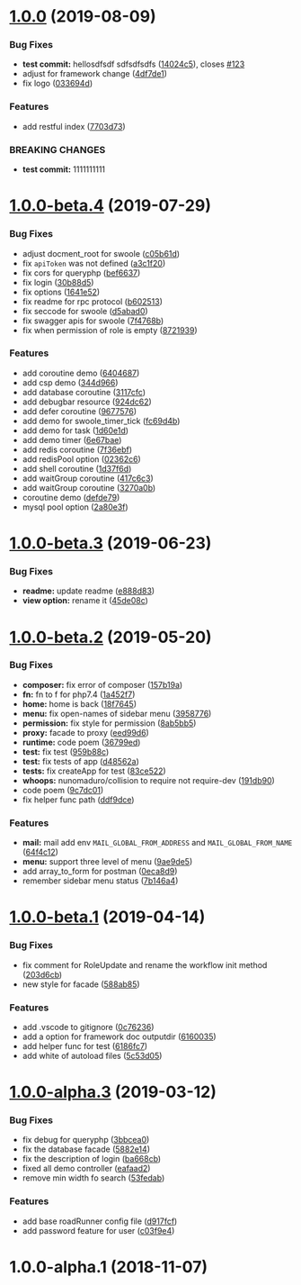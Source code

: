 # [1.0.0](https://github.com/hunzhiwange/queryphp/compare/v1.0.0-beta.4...v1.0.0) (2019-08-09)


### Bug Fixes

* **test commit:** hellosdfsdf sdfsdfsdfs ([14024c5](https://github.com/hunzhiwange/queryphp/commit/14024c5)), closes [#123](https://github.com/hunzhiwange/queryphp/issues/123)
* adjust for framework change ([4df7de1](https://github.com/hunzhiwange/queryphp/commit/4df7de1))
* fix logo ([033694d](https://github.com/hunzhiwange/queryphp/commit/033694d))


### Features

* add restful index ([7703d73](https://github.com/hunzhiwange/queryphp/commit/7703d73))


### BREAKING CHANGES

* **test commit:** 1111111111



# [1.0.0-beta.4](https://github.com/hunzhiwange/queryphp/compare/v1.0.0-beta.3...v1.0.0-beta.4) (2019-07-29)


### Bug Fixes

* adjust docment_root for swoole ([c05b61d](https://github.com/hunzhiwange/queryphp/commit/c05b61d))
* fix `apiToken` was not defined ([a3c1f20](https://github.com/hunzhiwange/queryphp/commit/a3c1f20))
* fix cors for queryphp ([bef6637](https://github.com/hunzhiwange/queryphp/commit/bef6637))
* fix login ([30b88d5](https://github.com/hunzhiwange/queryphp/commit/30b88d5))
* fix options ([1641e52](https://github.com/hunzhiwange/queryphp/commit/1641e52))
* fix readme for rpc protocol ([b602513](https://github.com/hunzhiwange/queryphp/commit/b602513))
* fix seccode for swoole ([d5abad0](https://github.com/hunzhiwange/queryphp/commit/d5abad0))
* fix swagger apis for swoole ([7f4768b](https://github.com/hunzhiwange/queryphp/commit/7f4768b))
* fix when permission of role is empty ([8721939](https://github.com/hunzhiwange/queryphp/commit/8721939))


### Features

* add coroutine demo ([6404687](https://github.com/hunzhiwange/queryphp/commit/6404687))
* add csp demo ([344d966](https://github.com/hunzhiwange/queryphp/commit/344d966))
* add database coroutine ([3117cfc](https://github.com/hunzhiwange/queryphp/commit/3117cfc))
* add debugbar resource ([924dc62](https://github.com/hunzhiwange/queryphp/commit/924dc62))
* add defer coroutine ([9677576](https://github.com/hunzhiwange/queryphp/commit/9677576))
* add demo for swoole_timer_tick ([fc69d4b](https://github.com/hunzhiwange/queryphp/commit/fc69d4b))
* add demo for task ([1d60e1d](https://github.com/hunzhiwange/queryphp/commit/1d60e1d))
* add demo timer ([6e67bae](https://github.com/hunzhiwange/queryphp/commit/6e67bae))
* add redis coroutine ([7f36ebf](https://github.com/hunzhiwange/queryphp/commit/7f36ebf))
* add redisPool option ([02362c6](https://github.com/hunzhiwange/queryphp/commit/02362c6))
* add shell coroutine ([1d37f6d](https://github.com/hunzhiwange/queryphp/commit/1d37f6d))
* add waitGroup coroutine ([417c6c3](https://github.com/hunzhiwange/queryphp/commit/417c6c3))
* add waitGroup coroutine ([3270a0b](https://github.com/hunzhiwange/queryphp/commit/3270a0b))
* coroutine demo ([defde79](https://github.com/hunzhiwange/queryphp/commit/defde79))
* mysql pool option ([2a80e3f](https://github.com/hunzhiwange/queryphp/commit/2a80e3f))



# [1.0.0-beta.3](https://github.com/hunzhiwange/queryphp/compare/v1.0.0-beta.2...v1.0.0-beta.3) (2019-06-23)


### Bug Fixes

* **readme:** update readme ([e888d83](https://github.com/hunzhiwange/queryphp/commit/e888d83))
* **view option:** rename it ([45de08c](https://github.com/hunzhiwange/queryphp/commit/45de08c))



# [1.0.0-beta.2](https://github.com/hunzhiwange/queryphp/compare/v1.0.0-beta.1...v1.0.0-beta.2) (2019-05-20)


### Bug Fixes

* **composer:** fix error of composer ([157b19a](https://github.com/hunzhiwange/queryphp/commit/157b19a))
* **fn:** fn to f for php7.4 ([1a452f7](https://github.com/hunzhiwange/queryphp/commit/1a452f7))
* **home:** home is back ([18f7645](https://github.com/hunzhiwange/queryphp/commit/18f7645))
* **menu:** fix open-names of sidebar menu ([3958776](https://github.com/hunzhiwange/queryphp/commit/3958776))
* **permission:** fix style for permission ([8ab5bb5](https://github.com/hunzhiwange/queryphp/commit/8ab5bb5))
* **proxy:** facade to proxy ([eed99d6](https://github.com/hunzhiwange/queryphp/commit/eed99d6))
* **runtime:** code poem ([36799ed](https://github.com/hunzhiwange/queryphp/commit/36799ed))
* **test:** fix test ([959b88c](https://github.com/hunzhiwange/queryphp/commit/959b88c))
* **test:** fix tests of app ([d48562a](https://github.com/hunzhiwange/queryphp/commit/d48562a))
* **tests:** fix createApp for test ([83ce522](https://github.com/hunzhiwange/queryphp/commit/83ce522))
* **whoops:** nunomaduro/collision to require not require-dev ([191db90](https://github.com/hunzhiwange/queryphp/commit/191db90))
* code poem ([9c7dc01](https://github.com/hunzhiwange/queryphp/commit/9c7dc01))
* fix helper func path ([ddf9dce](https://github.com/hunzhiwange/queryphp/commit/ddf9dce))


### Features

* **mail:** mail add env `MAIL_GLOBAL_FROM_ADDRESS` and `MAIL_GLOBAL_FROM_NAME` ([64f4c12](https://github.com/hunzhiwange/queryphp/commit/64f4c12))
* **menu:** support three level of menu ([9ae9de5](https://github.com/hunzhiwange/queryphp/commit/9ae9de5))
* add array_to_form for postman ([0eca8d9](https://github.com/hunzhiwange/queryphp/commit/0eca8d9))
* remember sidebar menu status ([7b146a4](https://github.com/hunzhiwange/queryphp/commit/7b146a4))



# [1.0.0-beta.1](https://github.com/hunzhiwange/queryphp/compare/v1.0.0-alpha.3...v1.0.0-beta.1) (2019-04-14)


### Bug Fixes

* fix comment for RoleUpdate and rename the workflow init method ([203d6cb](https://github.com/hunzhiwange/queryphp/commit/203d6cb))
* new style for facade ([588ab85](https://github.com/hunzhiwange/queryphp/commit/588ab85))


### Features

* add .vscode to gitignore ([0c76236](https://github.com/hunzhiwange/queryphp/commit/0c76236))
* add a option for framework doc outputdir ([6160035](https://github.com/hunzhiwange/queryphp/commit/6160035))
* add helper func for test ([6186fc7](https://github.com/hunzhiwange/queryphp/commit/6186fc7))
* add white of autoload files ([5c53d05](https://github.com/hunzhiwange/queryphp/commit/5c53d05))



# [1.0.0-alpha.3](https://github.com/hunzhiwange/queryphp/compare/v1.0.0-alpha.2...v1.0.0-alpha.3) (2019-03-12)


### Bug Fixes

* fix debug for queryphp ([3bbcea0](https://github.com/hunzhiwange/queryphp/commit/3bbcea0))
* fix the database facade ([5882e14](https://github.com/hunzhiwange/queryphp/commit/5882e14))
* fix the description of login ([ba668cb](https://github.com/hunzhiwange/queryphp/commit/ba668cb))
* fixed all demo controller ([eafaad2](https://github.com/hunzhiwange/queryphp/commit/eafaad2))
* remove min width fo search ([53fedab](https://github.com/hunzhiwange/queryphp/commit/53fedab))


### Features

* add base roadRunner config file ([d917fcf](https://github.com/hunzhiwange/queryphp/commit/d917fcf))
* add password feature for user ([c03f9e4](https://github.com/hunzhiwange/queryphp/commit/c03f9e4))



# 1.0.0-alpha.1 (2018-11-07)



